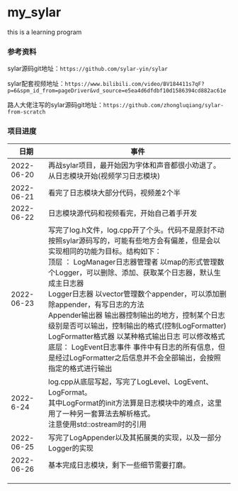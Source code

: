 # my_sylar
this is a learning program

### 参考资料

sylar源码git地址：`https://github.com/sylar-yin/sylar`

sylar配套视频地址：`https://www.bilibili.com/video/BV184411s7qF?p=6&spm_id_from=pageDriver&vd_source=e5ea4d6dfdbf10d1586394cd882ac61e`

路人大佬注写的sylar源码git地址：`https://github.com/zhongluqiang/sylar-from-scratch`

### 项目进度

| 日期       | 事件                                                         |
| ---------- | ------------------------------------------------------------ |
| 2022-06-20 | 再战sylar项目，最开始因为字体和声音都很小劝退了。从日志模块开始(视频学习日志模块) |
| 2022-06-21 | 看完了日志模块大部分代码，视频差2个半                        |
| 2022-06-22 | 日志模块源代码和视频看完，开始自己着手开发                   |
| 2022-06-23 | 写完了log.h文件，log.cpp开了个头。代码不是原封不动按照sylar源码写的，可能有些地方会有偏差，但是会以实现相同的功能为目标。结构如下：<br /> 顶层 ： LogManager日志器管理者    以map的形式管理数个Logger，可以删除、添加、获取某个日志器，默认生成主日志器<br/>              Logger日志器             以vector管理数个appender，可以添加删除appender，有写日志的方法<br/>              Appender输出器           输出器控制输出的地方，控制某个日志级别是否可以输出，控制输出的格式(控制LogFormatter)<br/>              LogFormatter格式器       以某种格式输出日志 可以修改格式<br/> 底层：  LogEvent日志事件          事件中有日志的所有信息，但是经过LogFormatter之后信息并不会全部输出，会按照指定的格式进行输出 |
| 2022-6-24  | log.cpp从底层写起，写完了LogLevel、LogEvent、LogFormat。<br /> 其中LogFormat的init方法算是日志模块中的难点，这里用了一种另一套算法去解析格式。 <br /> 注意使用std::ostream时的引用 |
| 2022-06-25 | 写完了LogAppender以及其拓展类的实现，以及一部分Logger的实现  |
| 2022-06-26 | 基本完成日志模块，剩下一些细节需要打磨。                     |
|            |                                                              |
|            |                                                              |
|            |                                                              |

